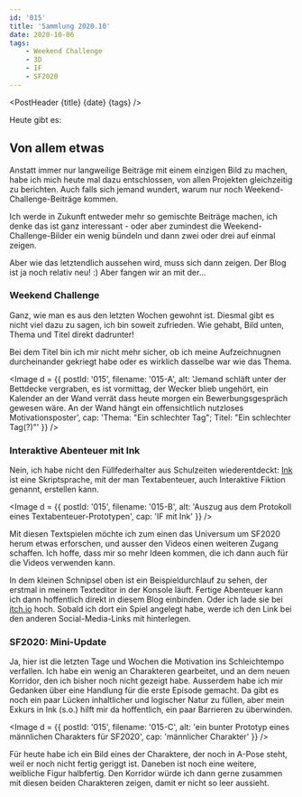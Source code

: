 ```yaml
---
id: '015'
title: 'Sammlung 2020.10'
date: 2020-10-06
tags:
    - Weekend Challenge
    - 3D
    - IF
    - SF2020
---
```




<script>
    import Image from '$lib/Image.svelte'
	import PostHeader from '$lib/PostHeader.svelte'
</script>



<PostHeader {title} {date} {tags} />

Heute gibt es:

## Von allem etwas

Anstatt immer nur langweilige Beiträge mit einem einzigen Bild zu machen, habe ich mich heute mal dazu entschlossen, von allen Projekten gleichzeitig zu berichten. Auch falls sich jemand wundert, warum nur noch Weekend-Challenge-Beiträge kommen.

Ich werde in Zukunft entweder mehr so gemischte Beiträge machen, ich denke das ist ganz interessant - oder aber zumindest die Weekend-Challenge-Bilder ein wenig bündeln und dann zwei oder drei auf einmal zeigen.

Aber wie das letztendlich aussehen wird, muss sich dann zeigen. Der Blog ist ja noch relativ neu! :) Aber fangen wir an mit der...

### Weekend Challenge

Ganz, wie man es aus den letzten Wochen gewohnt ist. Diesmal gibt es nicht viel dazu zu sagen, ich bin soweit zufrieden. Wie gehabt, Bild unten, Thema und Titel direkt dadrunter!

Bei dem Titel bin ich mir nicht mehr sicher, ob ich meine Aufzeichnugnen durcheinander gekriegt habe oder es wirklich dasselbe war wie das Thema.

<Image d = {{ postId: '015', filename: '015-A',
	alt: 'Jemand schläft unter der Bettdecke vergraben, es ist vormittag, der Wecker blieb ungehört, ein Kalender an der Wand verrät dass heute morgen ein Bewerbungsgespräch gewesen wäre. An der Wand hängt ein offensichtlich nutzloses Motivationsposter',
	cap: 'Thema: "Ein schlechter Tag"; Titel: "Ein schlechter Tag(?)"'
}} />

### Interaktive Abenteuer mit Ink

Nein, ich habe nicht den Füllfederhalter aus Schulzeiten wiederentdeckt: <a href="https://www.inklestudios.com/ink/" target="_blank" rel="noopener noreferrer">Ink</a> ist eine Skriptsprache, mit der man Textabenteuer, auch Interaktive Fiktion genannt, erstellen kann.

<Image d = {{ postId: '015', filename: '015-B',
	alt: 'Auszug aus dem Protokoll eines Textabenteuer-Prototypen',
	cap: 'IF mit Ink'
}} />

Mit diesen Textspielen möchte ich zum einen das Universum um SF2020 herum etwas erforschen, und ausser den Videos einen weiteren Zugang schaffen. Ich hoffe, dass mir so mehr Ideen kommen, die ich dann auch für die Videos verwenden kann.

In dem kleinen Schnipsel oben ist ein Beispieldurchlauf zu sehen, der erstmal in meinem Texteditor in der Konsole läuft. Fertige Abenteuer kann ich dann hoffentlich direkt in diesem Blog einbinden. Oder ich lade sie bei <a href="https://itch.io" target="_blank" rel="noopener noreferrer">itch.io</a> hoch. Sobald ich dort ein Spiel angelegt habe, werde ich den Link bei den anderen Social-Media-Links mit hinterlegen.

### SF2020: Mini-Update

Ja, hier ist die letzten Tage und Wochen die Motivation ins Schleichtempo verfallen. Ich habe ein wenig an Charakteren gearbeitet, und an dem neuen Korridor, den ich bisher noch nicht gezeigt habe. Ausserdem habe ich mir Gedanken über eine Handlung für die erste Episode gemacht. Da gibt es noch ein paar Lücken inhaltlicher und logischer Natur zu füllen, aber mein Exkurs in Ink (s.o.) hilft mir da hoffentlich, ein paar Barrieren zu überwinden.

<Image d = {{ postId: '015', filename: '015-C',
	alt: 'ein bunter Prototyp eines männlichen Charakters für SF2020',
	cap: 'männlicher Charakter'
}} />

Für heute habe ich ein Bild eines der Charaktere, der noch in A-Pose steht, weil er noch nicht fertig geriggt ist. Daneben ist noch eine weitere, weibliche Figur halbfertig. Den Korridor würde ich dann gerne zusammen mit diesen beiden Charakteren zeigen, damit er  nicht so leer aussieht.



